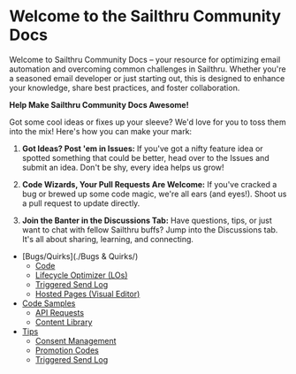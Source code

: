# Welcome to the Sailthru Community Docs

Welcome to Sailthru Community Docs – your resource for optimizing email automation and overcoming common challenges in Sailthru. Whether you're a seasoned email developer or just starting out, this is designed to enhance your knowledge, share best practices, and foster collaboration.

**Help Make Sailthru Community  Docs Awesome!**

Got some cool ideas or fixes up your sleeve? We'd love for you to toss them into the mix! Here's how you can make your mark:

1.  **Got Ideas? Post 'em in Issues:** If you've got a nifty feature idea or spotted something that could be better, head over to the Issues and submit an idea. Don't be shy, every idea helps us grow!
    
2.  **Code Wizards, Your Pull Requests Are Welcome:** If you've cracked a bug or brewed up some code magic, we're all ears (and eyes!). Shoot us a pull request to update directly. 
    
3.  **Join the Banter in the Discussions Tab:** Have questions, tips, or just want to chat with fellow Sailthru buffs? Jump into the Discussions tab. It's all about sharing, learning, and connecting.




- [Bugs/Quirks](./Bugs & Quirks/)
	- [Code](./code)
	- [Lifecycle Optimizer (LOs)](./lifecycle-optimizer-los)
	- [Triggered Send Log](./triggered-send-log)
	- [Hosted Pages (Visual Editor)](./code-samples)
- [Code Samples](./code-samples)
	- [API Requests](./api-requests)
	- [Content Library](./content-library)
- [Tips](./Tips/)
    - [Consent Management](./Tips/Consent%20Management)
    - [Promotion Codes](./Tips/Promotion%20Codes)
    - [Triggered Send Log](./Tips/Triggered%20Send%20Log)